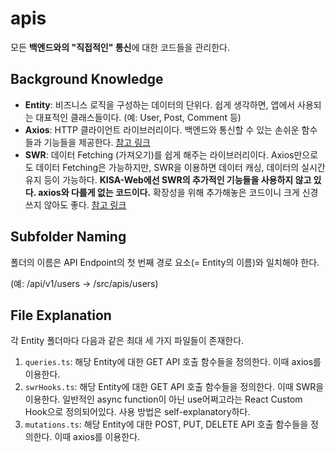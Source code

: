 # apis

모든 **백엔드와의 "직접적인" 통신**에 대한 코드들을 관리한다.

## Background Knowledge

- **Entity**: 비즈니스 로직을 구성하는 데이터의 단위다. 쉽게 생각하면, 앱에서 사용되는 대표적인 클래스들이다. (예: User, Post, Comment 등)
- **Axios**: HTTP 클라이언트 라이브러리이다. 백엔드와 통신할 수 있는 손쉬운 함수들과 기능들을 제공한다. [참고 링크](https://velog.io/@ahnboks/Ajax-Axios-%EA%B7%B8%EB%A6%AC%EA%B3%A0-fetch%EC%9D%98-%EC%82%AC%EC%9A%A9%EB%B2%95-%EB%B0%8F-%EC%B0%A8%EC%9D%B4%EC%A0%90)
- **SWR**: 데이터 Fetching (가져오기)를 쉽게 해주는 라이브러리이다. Axios만으로도 데이터 Fetching은 가능하지만, SWR을 이용하면 데이터 캐싱, 데이터의 실시간 유지 등이 가능하다. **KISA-Web에선 SWR의 추가적인 기능들을 사용하지 않고 있다. axios와 다를게 없는 코드이다.** 확장성을 위해 추가해놓은 코드이니 크게 신경쓰지 않아도 좋다. [참고 링크](https://swr.vercel.app/)

## Subfolder Naming

폴더의 이름은 API Endpoint의 첫 번째 경로 요소(= Entity의 이름)와 일치해야 한다.

(예: /api/v1/users -> /src/apis/users)

## File Explanation

각 Entity 폴더마다 다음과 같은 최대 세 가지 파일들이 존재한다.

1. `queries.ts`: 해당 Entity에 대한 GET API 호출 함수들을 정의한다. 이때 axios를 이용한다.
2. `swrHooks.ts`: 해당 Entity에 대한 GET API 호출 함수들을 정의한다. 이때 SWR을 이용한다. 일반적인 async function이 아닌 use어쩌고라는 React Custom Hook으로 정의되어있다. 사용 방법은 self-explanatory하다.
3. `mutations.ts`: 해당 Entity에 대한 POST, PUT, DELETE API 호출 함수들을 정의한다. 이때 axios를 이용한다.

